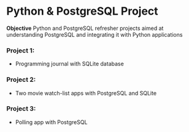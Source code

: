 # Python & PostgreSQL Project

**Objective**
Python and PostgreSQL refresher projects aimed at understanding PostgreSQL and integrating it with Python applications

### Project 1: 
- Programming journal with SQLite database

### Project 2:
- Two movie watch-list apps with PostgreSQL and SQLite

### Project 3: 
- Polling app with PostgreSQL